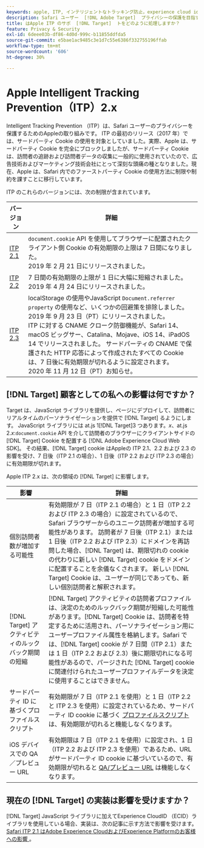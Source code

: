 ```yaml
---
keywords: apple, ITP, インテリジェントなトラッキング防止，experience cloud id, ecid, itp
description: Safari ユーザー  [!DNL Adobe Target]  プライバシーの保護を目指すAppleの Intelligent Tracking Prevention （ITP）イニシアチブの概要と影響について説明します。
title: はApple ITP のサポ  [!DNL Target]  トをどのように処理しますか？
feature: Privacy & Security
exl-id: 6deee03b-df86-4d0d-999c-b11855ddfda5
source-git-commit: e5bae1ac9485c3e1d7c55e6386f332755196ffab
workflow-type: tm+mt
source-wordcount: '606'
ht-degree: 30%

---
```


# Apple Intelligent Tracking Prevention（ITP）2.x

Intelligent Tracking Prevention （ITP）は、Safari ユーザーのプライバシーを保護するためのAppleの取り組みです。 ITP の最初のリリース（2017 年）では、サードパーティ Cookie の使用を対象としていました。実際、Apple は、サードパーティ Cookie を完全にブロックしましたが、サードパーティ Cookie は、訪問者の追跡および訪問者データの収集に一般的に使用されていたので、広告技術およびマーケティング技術会社にとって深刻な頭痛の種となりました。現在、Apple は、Safari 内でのファーストパーティ Cookie の使用方法に制限や制約を課すことに移行しています。

ITP のこれらのバージョンには、次の制限が含まれています。

| バージョン | 詳細 |
| --- | --- |
| [ITP 2.1](https://webkit.org/blog/8613/intelligent-tracking-prevention-2-1/) | `document.cookie` API を使用してブラウザーに配置されたクライアント側 Cookie の有効期限の上限は 7 日間になりました。<br />2019 年 2 月 21 日にリリースされました。 |
| [ITP 2.2](https://webkit.org/blog/8828/intelligent-tracking-prevention-2-2/) | 7 日間の有効期限の上限が 1 日に大幅に短縮されました。<br />2019 年 4 月 24 日にリリースされました。 |
| [ITP 2.3](https://webkit.org/blog/9521/intelligent-tracking-prevention-2-3/) | localStorage の使用やJavaScript `Document.referrer property` の使用など、いくつかの回避策を排除しました。<br />2019 年 9 月 23 日（PT）にリリースされました。<br />ITP に対する CNAME クローク防御機能が、Safari 14、macOS ビッグサー、Catalina、Mojave、iOS 14、iPadOS 14 でリリースされました。 サードパーティの CNAME で保護された HTTP 応答によって作成されたすべての Cookie は、7 日後に有効期限が切れるように設定されます。<br />2020 年 11 月 12 日（PT）お知らせ。 |

## [!DNL Target] 顧客としての私への影響は何ですか？

Target は、JavaScript ライブラリを提供し、ページにデプロイして、訪問者にリアルタイムのパーソナライゼーションを提供で [!DNL Target] るようにします。 JavaScript ライブラリには at.js 1[!DNL Target]3 つあります。*x*、at.js 2.*x*:`document.cookie` API を介して訪問者のブラウザーにクライアントサイドの [!DNL Target] Cookie を配置する [!DNL Adobe Experience Cloud Web SDK]。 その結果、[!DNL Target] cookie はAppleの ITP 2.1、2.2 および 2.3 の影響を受け、7 日後（ITP 2.1 の場合）、1 日後（ITP 2.2 および ITP 2.3 の場合）に有効期限が切れます。

Apple ITP 2.x は、次の領域の [!DNL Target] に影響します。

| 影響 | 詳細 |
| --- | --- |
| 個別訪問者数が増加する可能性 | 有効期限が 7 日（ITP 2.1 の場合）と 1 日（ITP 2.2 および ITP 2.3 の場合）に設定されているので、Safari ブラウザーからのユニーク訪問者が増加する可能性があります。 訪問者が 7 日後（ITP 2.1）または 1 日後（ITP 2.2 および ITP 2.3）にドメインを再訪問した場合、[!DNL Target] は、期限切れの cookie の代わりに新しい [!DNL Target] cookie をドメインに配置することを余儀なくされます。 新しい [!DNL Target] Cookie は、ユーザーが同じであっても、新しい個別訪問者と解釈されます。 |
| [!DNL Target] アクティビティのルックバック期間の短縮 | [!DNL Target] アクティビティの訪問者プロファイルは、決定のためのルックバック期間が短縮した可能性があります。[!DNL Target] Cookie は、訪問者を特定するために活用され、パーソナライゼーション用にユーザープロファイル属性を格納します。Safari では、[!DNL Target] cookie が 7 日間（ITP 2.1）または 1 日（ITP 2.2 および 2.3）後に期限切れになる可能性があるので、パージされた [!DNL Target] cookie に関連付けられたユーザープロファイルデータを決定に使用することはできません。 |
| サードパーティ ID に基づくプロファイルスクリプト | 有効期限が 7 日（ITP 2.1 を使用）と 1 日（ITP 2.2 と ITP 2.3 を使用）に設定されているため、サードパーティ ID cookie に基づく [ プロファイルスクリプト ](https://experienceleague.adobe.com/docs/target/using/audiences/visitor-profiles/profile-parameters.html?lang=ja) は、有効期限が切れると機能しなくなります。 |
| iOS デバイスでの QA／プレビュー URL | 有効期限は 7 日（ITP 2.1 を使用）に設定され、1 日（ITP 2.2 および ITP 2.3 を使用）であるため、URL がサードパーティ ID cookie に基づいているので、有効期限が切れると [QA/プレビュー URL](https://experienceleague.adobe.com/docs/target/using/activities/activity-qa/activity-qa.html?lang=ja) は機能しなくなります。 |

## 現在の [!DNL Target] の実装は影響を受けますか？

[!DNL Target] JavaScript ライブラリに加えてExperience CloudID （ECID）ライブラリを使用している場合、実装は、次の記事に示す方法で影響を受けます。[Safari ITP 2.1 はAdobe Experience CloudおよびExperience Platformのお客様への影響 ](https://medium.com/adobetech/safari-itp-2-1-impact-on-adobe-experience-cloud-customers-9439cecb55ac)。
